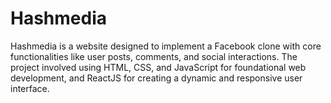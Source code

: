 # Hashmedia
 Hashmedia is a website designed to implement a Facebook clone with core functionalities like user posts, comments, and social interactions. The project involved using HTML, CSS, and JavaScript for foundational web  development, and ReactJS for creating a dynamic and responsive user interface.
